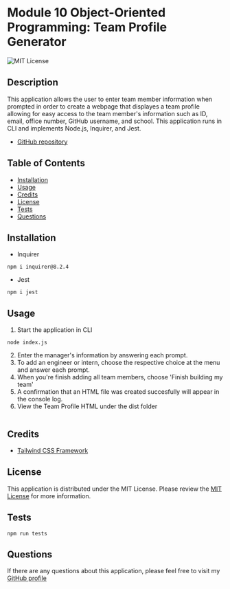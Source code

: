 
# Module 10 Object-Oriented Programming: Team Profile Generator

![MIT License](https://img.shields.io/badge/license-MIT-blue)

## Description

This application allows the user to enter team member information when prompted in order to create a webpage that displayes a team profile allowing for easy access to the team member's information such as ID, email, office number, GitHub username, and school. This application runs in CLI and implements Node.js, Inquirer, and Jest.

- [GitHub repository](https://github.com/monicapong/teamProfileGenerator)

## Table of Contents

- [Installation](#installation)
- [Usage](#usage)
- [Credits](#credits)
- [License](#license)
- [Tests](#tests)
- [Questions](#questions)

## Installation

- Inquirer
```
npm i inquirer@8.2.4
```
- Jest
```
npm i jest
```

## Usage

1. Start the application in CLI
```
node index.js
```
2. Enter the manager's information by answering each prompt.
3. To add an engineer or intern, choose the respective choice at the menu and answer each prompt.
4. When you're finish adding all team members, choose 'Finish building my team'
5. A confirmation that an HTML file was created succesfully will appear in the console log.
6. View the Team Profile HTML under the dist folder

![]()

## Credits

- [Tailwind CSS Framework](https://tailwindcomponents.com/component/list-order-product)

## License

This application is distributed under the MIT License. Please review the [MIT License](https://choosealicense.com/licenses/MIT) for more information. 

## Tests

```
npm run tests
```

## Questions

If there are any questions about this application, please feel free to visit my [GitHub profile](http://github.com/monicapong)

